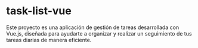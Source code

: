 # task-list-vue
Este proyecto es una aplicación de gestión de tareas desarrollada con Vue.js, diseñada para ayudarte a organizar y realizar un seguimiento de tus tareas diarias de manera eficiente.
